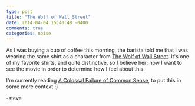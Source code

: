 ```yaml
---
type: post
title: "The Wolf of Wall Street"
date: 2014-04-04 15:40:48 -0400
comments: true
categories: noise
---
```

As I was buying a cup of coffee this morning, the barista told me that I was wearing the same shirt as a character from [The Wolf of Wall Street](https://en.wikipedia.org/wiki/The_Wolf_of_Wall_Street_(2013_film)).  It's one of my favorite shirts, and quite distinctive, so I believe her; now I want to see the movie in order to determine how I feel about this.

I'm currently reading [A Colossal Failure of Common Sense](https://en.wikipedia.org/wiki/A_Colossal_Failure_of_Common_Sense), to put this in some more context :)

-steve
